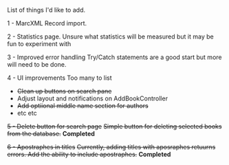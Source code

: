 List of things I'd like to add.

1 - MarcXML Record import. 

2 - Statistics page.
  Unsure what statistics will be measured but it may be fun to experiment with

3 - Improved error handling
  Try/Catch statements are a good start but more will need to be done.
  
4 - UI improvements
  Too many to list
  - ~~Clean up buttons on search pane~~
  - Adjust layout and notifications on AddBookController
  - ~~Add optiional middle name section for authors~~
  - etc etc

~~5 - Delete button for search page~~
  ~~Simple button for deleting selected books from the database.~~
  **Completed**
  
~~6 - Apostraphes in titles~~
  ~~Currently, adding titles with aposraphes retuurns errors. Add the ability to include apostraphes.~~
  **Completed**
